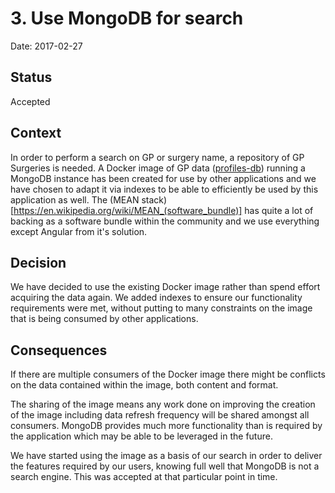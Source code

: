 # 3. Use MongoDB for search

Date: 2017-02-27

## Status

Accepted

## Context

In order to perform a search on GP or surgery name, a repository of GP Surgeries is needed.
A Docker image of GP data
([profiles-db](https://hub.docker.com/r/nhsuk/profiles-db/)) running a MongoDB
instance has been created for use by other applications and we have chosen to adapt it
via indexes to be able to efficiently be used by this application as well.
The (MEAN stack)[https://en.wikipedia.org/wiki/MEAN_(software_bundle)] has quite a lot of backing as a
software bundle within the community and we use everything except Angular from it's solution.

## Decision

We have decided to use the existing Docker image rather than spend effort
acquiring the data again. We added indexes to ensure our functionality requirements were met, 
without putting to many constraints on the image that is being consumed by other applications.

## Consequences

If there are multiple consumers of the Docker image there might be conflicts on
the data contained within the image, both content and format.

The sharing of the image means any work done on improving the creation of the
image including data refresh frequency will be shared amongst all consumers.
MongoDB provides much more functionality than is required by the application
which may be able to be leveraged in the future.

We have started using the image as a basis of our search in order to deliver the features required
by our users, knowing full well that MongoDB is not a search engine. This was accepted at that 
particular point in time.
